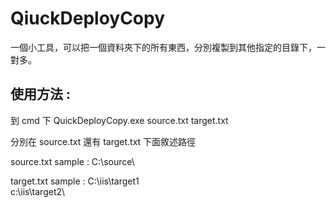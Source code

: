 # QiuckDeployCopy

一個小工具，可以把一個資料夾下的所有東西，分別複製到其他指定的目錄下，一對多。

## 使用方法 : 

到 cmd 下 QuickDeployCopy.exe source.txt target.txt

分別在 source.txt 還有 target.txt 下面敘述路徑

source.txt sample :
C:\source\


target.txt sample :
C:\iis\target1\
c:\iis\target2\

